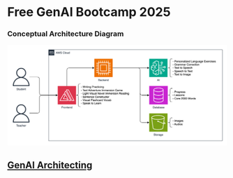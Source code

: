 # Free GenAI Bootcamp 2025

### Conceptual Architecture Diagram

![conceptual architecture diagram](/genai-architecting/conceptual-architecture-diagram.drawio.png)

## [GenAI Architecting](/genai-architecting/README.md)
